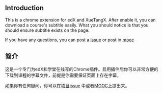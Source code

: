 ## Introduction

This is a chrome extension for edX and XueTangX. After enable it, you can download a course's subtitle easily. What you should notice is that you should ensure subtitle exists on the page.

If you have any questions, you can post a [issue](https://github.com/lizheming/SubtitleDownload/issues) or post in [mooc](http://mooc.guokr.com/post/603342/)
## 简介

这是一个专门为edX和学堂在线写的Chrome插件。启用插件后你可以非常方便的下载到课程的字幕文件，前提是你需要保证页面上存在字幕。

如果你有任何疑问，你可以在[项目issue](https://github.com/lizheming/SubtitleDownload/issues) 中或者[MOOC](http://mooc.guokr.com/post/603342/)上提出来。

